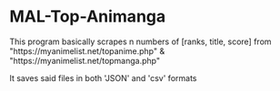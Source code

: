 # MAL-Top-Animanga

<p>This program basically scrapes n numbers of [ranks, title, score] from "https://myanimelist.net/topanime.php" & "https://myanimelist.net/topmanga.php"</p>
<p>It saves said files in both 'JSON' and 'csv' formats</p>
